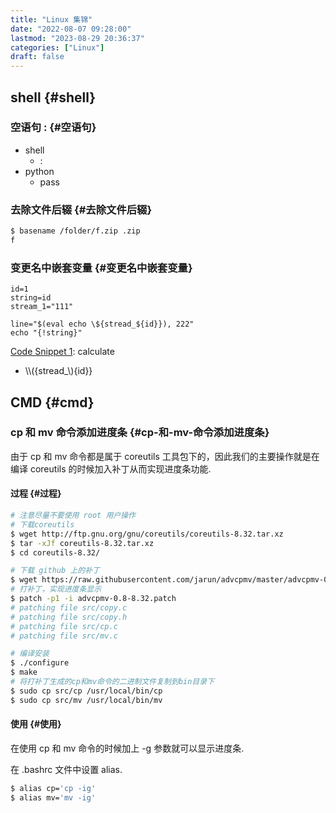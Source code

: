 ```yaml
---
title: "Linux 集锦"
date: "2022-08-07 09:28:00"
lastmod: "2023-08-29 20:36:37"
categories: ["Linux"]
draft: false
---
```


## shell {#shell}


### 空语句 : {#空语句}

-   shell
    -   :
-   python
    -   pass


### 去除文件后辍 {#去除文件后辍}

```bash
$ basename /folder/f.zip .zip
f
```


### 变更名中嵌套变量 {#变更名中嵌套变量}

<a id="code-snippet--print-value"></a>
```shell
id=1
string=id
stream_1="111"

line="$(eval echo \${stread_${id}}), 222"
echo "{!string}"
```

<div class="src-block-caption">
  <span class="src-block-number"><a href="#code-snippet--print-value">Code Snippet 1</a></span>:
  calculate
</div>

-   \\\\({stread\_\\){id}}


## CMD {#cmd}


### cp 和 mv 命令添加进度条 {#cp-和-mv-命令添加进度条}

由于 cp 和 mv 命令都是属于 coreutils 工具包下的，因此我们的主要操作就是在编译 coreutils 的时候加入补丁从而实现进度条功能.


#### 过程 {#过程}

```bash
# 注意尽量不要使用 root 用户操作
# 下载coreutils
$ wget http://ftp.gnu.org/gnu/coreutils/coreutils-8.32.tar.xz
$ tar -xJf coreutils-8.32.tar.xz
$ cd coreutils-8.32/

# 下载 github 上的补丁
$ wget https://raw.githubusercontent.com/jarun/advcpmv/master/advcpmv-0.8-8.32.patch
# 打补丁，实现进度条显示
$ patch -p1 -i advcpmv-0.8-8.32.patch
# patching file src/copy.c
# patching file src/copy.h
# patching file src/cp.c
# patching file src/mv.c

# 编译安装
$ ./configure
$ make
# 将打补丁生成的cp和mv命令的二进制文件复制到bin目录下
$ sudo cp src/cp /usr/local/bin/cp
$ sudo cp src/mv /usr/local/bin/mv
```


#### 使用 {#使用}

在使用 cp 和 mv 命令的时候加上 -g 参数就可以显示进度条.

在 .bashrc 文件中设置 alias.

```bash
$ alias cp='cp -ig'
$ alias mv='mv -ig'
```